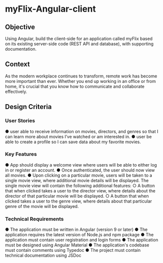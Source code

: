 # myFlix-Angular-client

## Objective

Using Angular, build the client-side for an application called myFlix based on its existing server-side code (REST API and database), with supporting documentation.

## Context
As the modern workplace continues to transform, remote work has become more important than
ever. Whether you end up working in an office or from home, it's crucial that you know how to
communicate and collaborate effectively.

## Design Criteria
### User Stories
● user able to receive information on movies, directors, and genres so that I
can learn more about movies I’ve watched or am interested in.
● user be able to create a profile so I can save data about my favorite movies.

### Key Features
● App should display a welcome view where users will be able to either log in or register an
account.
● Once authenticated, the user should now view all movies.
● Upon clicking on a particular movie, users will be taken to a single movie view, where
additional movie details will be displayed. The single movie view will contain the following
additional features:
○ A button that when clicked takes a user to the director view, where details about the
director of that particular movie will be displayed.
○ A button that when clicked takes a user to the genre view, where details about that
particular genre of the movie will be displayed.

### Technical Requirements
● The application must be written in Angular (version 9 or later)
● The application requires the latest version of Node.js and npm package
● The application must contain user registration and login forms
● The application must be designed using Angular Material
● The application's codebase must contain comments using Typedoc
● The project must contain technical documentation using JSDoc
